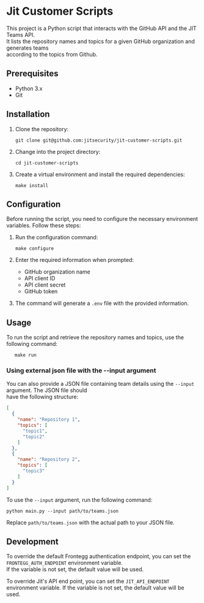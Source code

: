 # Jit Customer Scripts

This project is a Python script that interacts with the GitHub API and the JIT Teams API.\
It lists the repository names and topics for a given GitHub organization and generates teams\
according to the topics from Github.

## Prerequisites

- Python 3.x
- Git

## Installation

1. Clone the repository:

   ```shell
   git clone git@github.com:jitsecurity/jit-customer-scripts.git
   ```

2. Change into the project directory:

   ```shell
   cd jit-customer-scripts
   ```

3. Create a virtual environment and install the required dependencies:

   ```shell
   make install
   ```

## Configuration

Before running the script, you need to configure the necessary environment variables. Follow these steps:

1. Run the configuration command:

   ```shell
   make configure
   ```

2. Enter the required information when prompted:
    - GitHub organization name
    - API client ID
    - API client secret
    - GitHub token

3. The command will generate a `.env` file with the provided information.

## Usage

To run the script and retrieve the repository names and topics, use the following command:

```shell
   make run
   ```

### Using external json file with the --input argument

You can also provide a JSON file containing team details using the `--input` argument. The JSON file should\
have the following structure:

```json
[
  {
    "name": "Repository 1",
    "topics": [
      "topic1",
      "topic2"
    ]
  },
  {
    "name": "Repository 2",
    "topics": [
      "topic3"
    ]
  }
]
```

To use the `--input` argument, run the following command:

```shell
python main.py --input path/to/teams.json
```

Replace `path/to/teams.json` with the actual path to your JSON file.

## Development

To override the default Frontegg authentication endpoint, you can set the `FRONTEGG_AUTH_ENDPOINT` environment variable.\
If the variable is not set, the default value will be used.

To override Jit's API end point, you can set the `JIT_API_ENDPOINT` environment variable. If the variable is not set,
the default value will be used.
